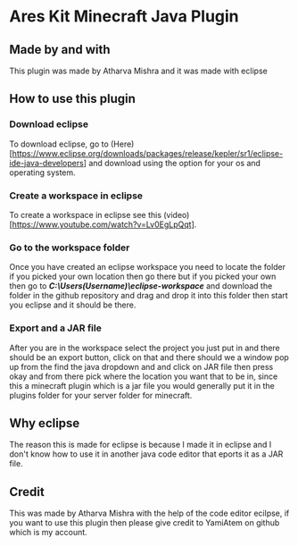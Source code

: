 # Ares Kit Minecraft Java Plugin
## Made by and with
This plugin was made by Atharva Mishra and it was made with eclipse
## How to use this plugin
### Download eclipse
To download eclipse, go to (Here) [https://www.eclipse.org/downloads/packages/release/kepler/sr1/eclipse-ide-java-developers] and download using the option for your os and operating system.
### Create a workspace in eclipse
To create a workspace in eclipse see this (video) [https://www.youtube.com/watch?v=Lv0EgLpQqt].
### Go to the workspace folder
Once you have created an eclipse workspace you need to locate the folder if you picked your own location then go there but if you picked your own then go to **_C:\Users\(Username)\eclipse-workspace_** and download the folder in the github repository and drag and drop it into this folder then start you eclipse and it should be there.
### Export and a JAR file
After you are in the workspace select the project you just put in and there should be an export button, click on that and there should we a window pop up from the find the java dropdown and and click on JAR file then press okay and from there pick where the location you want that to be in, since this a minecraft plugin which is a jar file you would generally put it in the plugins folder for your server folder for minecraft.
## Why eclipse
The reason this is made for eclipse is because I made it in eclipse and I don't know how to use it in another java code editor that eports it as a JAR file.
## Credit
This was made by Atharva Mishra with the help of the code editor ecilpse, if you want to use this plugin then please give credit to YamiAtem on github which is my account. 
